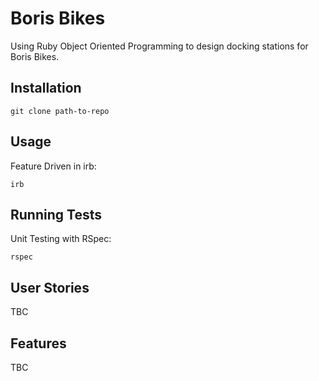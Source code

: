 # Boris Bikes

Using Ruby Object Oriented Programming to design docking stations for Boris Bikes.

## Installation

`git clone path-to-repo`

## Usage

Feature Driven in irb:

`irb`

## Running Tests

Unit Testing with RSpec:

`rspec`

## User Stories

TBC

## Features

TBC
